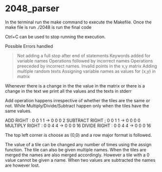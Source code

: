 # 2048_parser
In the terminal run the make command to execute the Makefile. Once the make file is run ./2048 is run the final code

Ctrl+C can be used to stop running the execution. 

Possible Errors handled
> Not adding a full stop after end of statements
> Keywords added for variable names
> Operations followed by incorrect names
> Operations preeceded by incorrect names. 
> Invalid points in the x,y matrix
> Adding multiple random texts
> Assigning variable names as values for (x,y) in matrix

Whenever there is a change in the the value in the matrix or there is a change in the text we print all the values and the texts in stderr

Add operation happens irrespective of whether the tiles are the same or not. While Multiply/Divide/Subtract happen only when the tiles have the same values.

ADD RIGHT : 0 0 1 1 -> 0 0 0 2
SUBTRACT RIGHT ; 0 0 1 1 -> 0 0 0 0 
MULTIPLY RIGHT : 0 0 4 4 -> 0 0 0 16
DIVIDE RIGHT : 0 0 4 4 -> 0 0 0 16

The top left corner is choose as (0,0) and a row major format is followed. 

The value of a tile can be changed any number of times using the assign function. The tile can also be given multiple names. When the tiles are merged the names are also merged accordingly. However a tile with a 0 value cannot be given a name. When two values are subtracted the names are however lost. 
